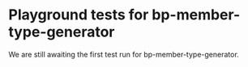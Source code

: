 # Playground tests for bp-member-type-generator
We are still awaiting the first test run for bp-member-type-generator.
